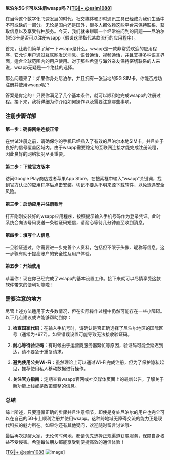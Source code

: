 **尼泊尔5G卡可以注册wsapp吗？[[TG💪+ @esim1088](https://t.me/s/esim1088)]**

在当今这个数字化飞速发展的时代，社交媒体和即时通讯工具已经成为我们生活中不可或缺的一部分。无论是国内还是国外，很多人都依赖这些平台来保持联系、获取信息以及享受各种服务。今天，我们就来聊聊一个经常被问到的问题——尼泊尔的5G卡是否可以注册wsapp（假设这里指代某款流行的应用程序）。

首先，让我们简单了解一下wsapp是什么。wsapp是一款非常受欢迎的应用程序，它允许用户通过互联网发送消息、语音通话、视频通话，并且支持多种语言界面，适合全球范围内的用户使用。对于那些希望与海外亲友保持密切联系的人来说，wsapp无疑是一个绝佳的选择。

那么问题来了：如果你身处尼泊尔，并且拥有一张当地的5G SIM卡，你能否成功注册并使用wsapp呢？

答案是肯定的！只要你满足了几个基本条件，就可以顺利地完成wsapp的注册过程。接下来，我将详细为你介绍如何操作以及需要注意哪些事项。

### 注册步骤详解

#### 第一步：确保网络连接正常
在尝试注册之前，请确保你的手机已经插入了有效的尼泊尔本地SIM卡，并且处于良好的信号覆盖区域内。由于wsapp需要稳定的互联网连接才能完成注册流程，因此良好的网络状况至关重要。

#### 第二步：下载官方版本
访问Google Play商店或者苹果App Store，在搜索框中输入“wsapp”关键词，找到官方认证的应用程序后点击安装。切记不要从不明来源下载软件，以免遭遇安全风险。

#### 第三步：启动应用并注册账号
打开刚刚安装好的wsapp应用程序，按照提示输入手机号码作为登录凭证。此时系统会向该号码发送一条验证码短信，请耐心等待几分钟直至收到消息。

#### 第四步：填写个人信息
一旦验证通过，你需要进一步完善个人资料，包括但不限于头像、昵称等信息。这一步骤有助于提高账户的安全性及用户体验。

#### 第五步：开始使用
恭喜你！现在你已经完成了wsapp的基本设置工作。接下来就可以尽情享受这款软件带来的便利功能啦！

### 需要注意的地方

尽管上述方法适用于大多数情况，但在实际操作过程中仍然可能存在一些小障碍。以下几点建议或许能够帮助到你：

1. **检查国家代码**：在输入手机号时，请确认是否正确选择了尼泊尔地区的国际区号（通常为+977）。如果错误设置可能导致无法接收验证码。
   
2. **耐心等待验证码**：有时候由于运营商服务器繁忙等原因，验证码可能会延迟到达，请不要急于重复请求。
   
3. **避免使用公共Wi-Fi**：虽然理论上可以通过Wi-Fi完成注册，但为了保护隐私起见，推荐使用私人移动数据进行操作。

4. **关注官方指南**：定期查看wsapp官网或社交媒体页面上的最新公告，了解关于新功能上线或是政策调整的信息。

### 总结

综上所述，只要遵循正确的步骤并且注意细节，即使是身处尼泊尔的用户也完全可以在自己的5G卡上顺利注册并使用wsapp。这种跨地域无障碍交流的能力正是现代科技的魅力所在。如果你还有其他疑问，欢迎随时留言讨论哦~

最后再次提醒大家，无论何时何地，都请优先选择正规渠道获取服务，保障自身权益不受侵害。希望每位朋友都能享受到便捷高效的通信体验！

[[TG💪+ @esim1088](https://t.me/s/esim1088) ![Image](https://i.postimg.cc/4NQfJmqS/Snipaste-2025-05-13-00-14-12.png)]